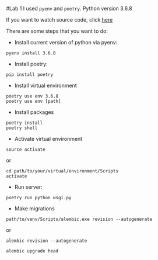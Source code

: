 #Lab 1
I used ```pyenv``` and ```poetry```.
Python version 3.6.8

If you want to watch source code, click [here](main.py)

There are some steps that you want to do:

- Install current version of python via pyenv:
```
pyenv install 3.6.8
```

- Install poetry:

```
pip install poetry
```

- Install virtual environment
```
poetry use env 3.6.8
poetry use env [path]
```

- Install packages
```
poetry install
poetry shell
```

- Activate virtual environment
```
source activate
```
or
```
cd path/to/your/virtual/environment/Scripts
activate
```

- Run server:

```
poetry run python wsgi.py
```

- Make migrations
```
path/to/venv/Scripts/alembic.exe revision --autogenerate
```
or
```
alembic revision --autogenerate
```
```
alembic upgrade head
```